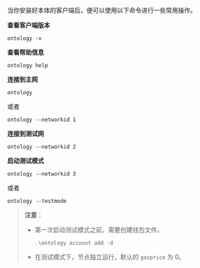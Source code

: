 
当你安装好本体的客户端后，便可以使用以下命令进行一些常用操作。

**查看客户端版本**

```shell
ontology -v
```

**查看帮助信息**

```shell
ontology help
```

**连接到主网**

```shell
ontology
```

或者

```shell
ontology --networkid 1
```

**连接到测试网**

```shell
ontology --networkid 2
```

**启动测试模式**

```shell
ontology --networkid 3
```

或者

```shell
ontology --testmode
```

> **注意**： 
>
> - 第一次启动测试模式之前，需要创建钱包文件。
>
>   ```shell
>   .\ontology account add -d
>   ```
>
> - 在测试模式下，节点独立运行，默认的 `gasprice` 为 0。